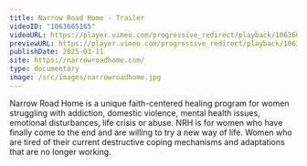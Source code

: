 ```yaml
---
title: Narrow Road Home - Trailer
videoID: "1063665165"
videoURL: https://player.vimeo.com/progressive_redirect/playback/1063665165/rendition/1080p/file.mp4?loc=external&signature=cfa10a609ce454e6896eb28051a55f0756ed5b7d282878778102f162b4f12a98&user_id=222329173
previewURL: https://player.vimeo.com/progressive_redirect/playback/1063665165/rendition/720p/file.mp4?loc=external&signature=6a6a39baf37df071656f40f1170c847a8bc1ddfa3d6048b4b1fd5a8c5bcfb3ae&user_id=222329173
publishDate: 2025-03-11
site: https://narrowroadhome.com/
type: documentary
image: /src/images/narrowroadhome.jpg
---
```

Narrow Road Home is a unique faith-centered healing program for women struggling with addiction, domestic violence, mental health issues, emotional disturbances, life crisis or abuse. NRH is for women who have finally come to the end and are willing to try a new way of life. Women who are tired of their current destructive coping mechanisms and adaptations that are no longer working.
